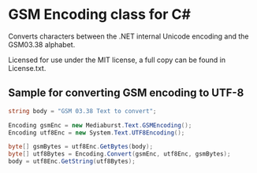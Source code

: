 # GSM Encoding class for C#

Converts characters between the .NET internal Unicode encoding and the GSM03.38 alphabet.

Licensed for use under the MIT license, a full copy can be found in License.txt.

## Sample for converting GSM encoding to UTF-8

```csharp
string body = "GSM 03.38 Text to convert";

Encoding gsmEnc = new Mediaburst.Text.GSMEncoding();
Encoding utf8Enc = new System.Text.UTF8Encoding();

byte[] gsmBytes = utf8Enc.GetBytes(body);
byte[] utf8Bytes = Encoding.Convert(gsmEnc, utf8Enc, gsmBytes);
body = utf8Enc.GetString(utf8Bytes);
```
